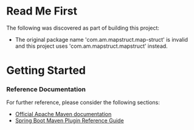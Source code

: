# Read Me First
The following was discovered as part of building this project:

* The original package name 'com.am.mapstruct.map-struct' is invalid and this project uses 'com.am.mapstruct.mapstruct' instead.

# Getting Started

### Reference Documentation
For further reference, please consider the following sections:

* [Official Apache Maven documentation](https://maven.apache.org/guides/index.html)
* [Spring Boot Maven Plugin Reference Guide](https://docs.spring.io/spring-boot/docs/2.2.4.RELEASE/maven-plugin/)

